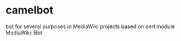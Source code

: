 camelbot
========

bot for several purposes in MediaWiki projects based on perl module MediaWiki::Bot
